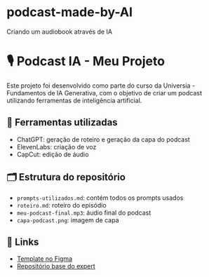 # podcast-made-by-AI
Criando um audiobook através de IA

# 🎙️ Podcast IA - Meu Projeto

   Este projeto foi desenvolvido como parte do curso da Universia - Fundamentos de IA Generativa, com o objetivo de criar um podcast utilizando ferramentas de inteligência artificial.

   ## 🧠 Ferramentas utilizadas
   - ChatGPT: geração de roteiro e geração da capa do podcast
   - ElevenLabs: criação de voz
   - CapCut: edição de áudio

   ## 🗂️ Estrutura do repositório
   - `prompts-utilizados.md`: contém todos os prompts usados
   - `roteiro.md`: roteiro do episódio
   - `meu-podcast-final.mp3`: áudio final do podcast
   - `capa-podcast.png`: imagem de capa

   ## 🔗 Links
   - [Template no Figma](https://www.figma.com/)
   - [Repositório base do expert](https://github.com/felipeAguiarCode/prompts-for-podcast-generate-by-ia)

